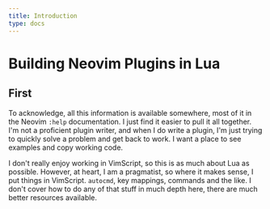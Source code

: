 ```yaml
---
title: Introduction
type: docs
---
```


# Building Neovim Plugins in Lua

## First

To acknowledge, all this information is available somewhere, most of it in the
Neovim `:help` documentation. I just find it easier to pull it all together.
I'm not a proficient plugin writer, and when I do write a plugin, I'm just
trying to quickly solve a problem and get back to work. I want a place to see
examples and copy working code.

I don't really enjoy working in VimScript, so this is as much about Lua as
possible. However, at heart, I am a pragmatist, so where it makes sense, I put
things in VimScript. `autocmd`, key mappings, commands and the like. I don't
cover how to do any of that stuff in much depth here, there are much better
resources available.

